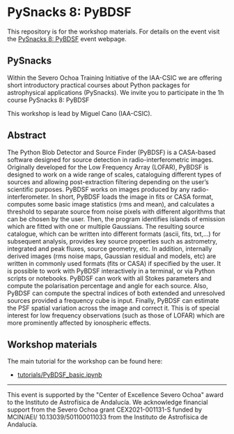 # PySnacks 8: PyBDSF

This repository is for the workshop materials. For details on the event visit the [PySnacks 8: PyBDSF](https://indico.iaa.csic.es/event/17/) event webpage.

## PySnacks
Within the  Severo Ochoa Training Initiative of the IAA-CSIC we are offering short introductory practical courses about Python packages for astrophysical applications (PySnacks). We invite you to participate in the 1h course PySnacks 8: PyBDSF

This workshop is lead by Miguel Cano (IAA-CSIC). 

## Abstract

The Python Blob Detector and Source Finder (PyBDSF) is a CASA-based software designed for source detection in radio-interferometric images. Originally developed for the Low Frequency Array (LOFAR), PyBDSF is designed to work on a wide range of scales, cataloguing different types of sources and allowing post-extraction filtering depending on the user’s scientific purposes. PyBDSF works on images produced by any radio-interferometer. In short, PyBDSF loads the image in fits or CASA format, computes some basic image statistics (rms and mean), and calculates a threshold to separate source from noise pixels with different algorithms that can be chosen by the user. Then, the program identifies islands of emission which are fitted with one or multiple Gaussians. The resulting source catalogue, which can be written into different formats (ascii, fits, txt,…) for subsequent analysis, provides key source properties such as astrometry, integrated and peak fluxes, source geometry, etc. In addition, internally derived images (rms noise maps, Gaussian residual and models, etc) are written in commonly used formats (fits or CASA) if specified by the user. It is possible to work with PyBDSF interactively in a terminal, or via Python scripts or notebooks. PyBDSF can work with all Stokes parameters and compute the polarisation percentage and angle for each source. Also, PyBDSF can compute the spectral indices of both extended and unresolved sources provided a frequency cube is input. Finally, PyBDSF can estimate the PSF spatial variation across the image and correct it. This is of special interest for low frequency observations (such as those of LOFAR) which are more prominently affected by ionospheric effects.

## Workshop materials
The main tutorial for the workshop can be found here:

- [tutorials/PyBDSF_basic.ipynb](tutorials/PyBDSF_basic.ipynb)

--- 
This event is supported by the "Center of Excellence Severo Ochoa" award to the Instituto de Astrofísica de Andalucía. We acknowledge financial support from the Severo Ochoa grant CEX2021-001131-S funded by MCIN/AEI/ 10.13039/501100011033 from the Instituto de Astrofísica de Andalucía.

